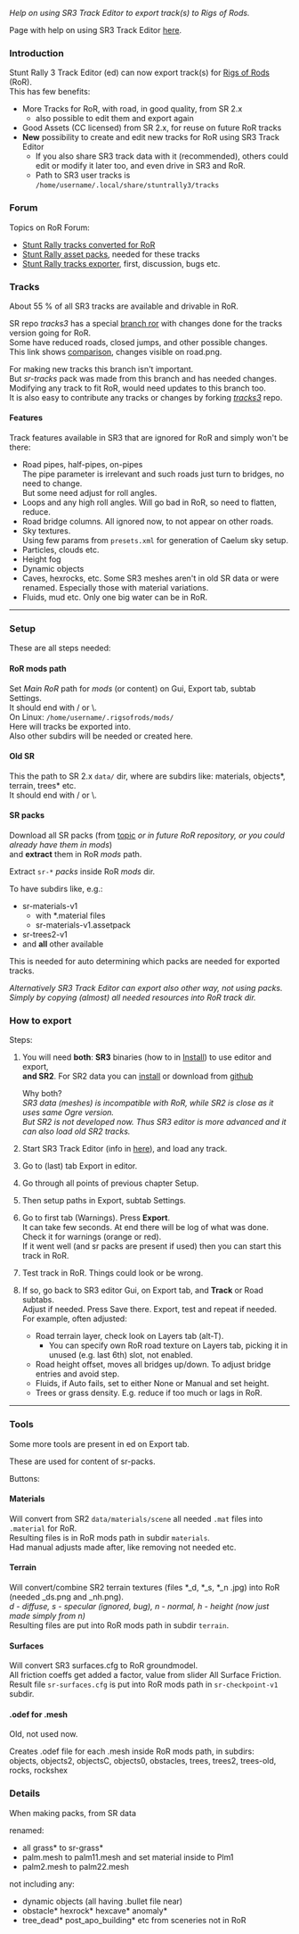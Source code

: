 _Help on using SR3 Track Editor to export track(s) to Rigs of Rods._

Page with help on using SR3 Track Editor [here](Editor.md).

### Introduction

Stunt Rally 3 Track Editor (ed) can now export track(s) for [Rigs of Rods](https://www.rigsofrods.org/) (RoR).  
This has few benefits:
- More Tracks for RoR, with road, in good quality, from SR 2.x
  - also possible to edit them and export again
- Good Assets (CC licensed) from SR 2.x, for reuse on future RoR tracks
- **New** possibility to create and edit new tracks for RoR using SR3 Track Editor
  - If you also share SR3 track data with it (recommended), others could edit or modify it later too, and even drive in SR3 and RoR.
  - Path to SR3 user tracks is `/home/username/.local/share/stuntrally3/tracks`

### Forum

Topics on RoR Forum:
- [Stunt Rally tracks converted for RoR](https://forum.rigsofrods.org/threads/stunt-rally-tracks-converted-for-ror.4205/)
- [Stunt Rally asset packs](https://forum.rigsofrods.org/threads/stunt-rally-asset-packs.4204/), needed for these tracks
- [Stunt Rally tracks exporter](https://forum.rigsofrods.org/threads/porting-content-stunt-rally-tracks-exporter.4011/), first, discussion, bugs etc.

### Tracks

About 55 % of all SR3 tracks are available and drivable in RoR.

SR repo *tracks3* has a special [branch ror](https://github.com/stuntrally/tracks3/commits/ror) with changes done for the tracks version going for RoR.  
Some have reduced roads, closed jumps, and other possible changes.  
This link shows [comparison](https://github.com/stuntrally/tracks3/compare/main...ror), changes visible on road.png.  

For making new tracks this branch isn't important.  
But *sr-tracks* pack was made from this branch and has needed changes.  
Modifying any track to fit RoR, would need updates to this branch too.  
It is also easy to contribute any tracks or changes by forking [*tracks3*](https://github.com/stuntrally/tracks3/) repo.  

#### Features

Track features available in SR3 that are ignored for RoR and simply won't be there:
- Road pipes, half-pipes, on-pipes  
The pipe parameter is irrelevant and such roads just turn to bridges, no need to change.  
But some need adjust for roll angles.
- Loops and any high roll angles. Will go bad in RoR, so need to flatten, reduce.
- Road bridge columns. All ignored now, to not appear on other roads.
- Sky textures.  
Using few params from `presets.xml` for generation of Caelum sky setup.
- Particles, clouds etc.
- Height fog
- Dynamic objects
- Caves, hexrocks, etc. Some SR3 meshes aren't in old SR data or were renamed. Especially those with material variations.
- Fluids, mud etc. Only one big water can be in RoR.

----
### Setup

These are all steps needed:

#### RoR mods path

Set *Main RoR* path for *mods* (or content) on Gui, Export tab, subtab Settings.  
It should end with / or \\.  
On Linux: `/home/username/.rigsofrods/mods/`  
Here will tracks be exported into.  
Also other subdirs will be needed or created here.

#### Old SR

This the path to SR 2.x `data/` dir, where are subdirs like: materials, objects*, terrain, trees* etc.  
It should end with / or \\.

#### SR packs

Download all SR packs (from [topic](https://github.com/stuntrally/tracks3/compare/main...ror) _or in future RoR repository, or you could already have them in *mods*_)  
and **extract** them in RoR *mods* path.  

Extract `sr-*` *packs* inside RoR *mods* dir.

To have subdirs like, e.g.:
- sr-materials-v1
  - with *.material files
  - sr-materials-v1.assetpack
- sr-trees2-v1
- and **all** other available

This is needed for auto determining which packs are needed for exported tracks.

_Alternatively SR3 Track Editor can export also other way, not using packs._  
_Simply by copying (almost) all needed resources into RoR track dir._


### How to export

Steps:

1. You will need **both**: **SR3** binaries (how to in [Install](Install.md)) to use editor and export,  
 **and SR2**. For SR2 data you can [install](https://github.com/stuntrally/stuntrally/blob/master/docs/install.md) or download from [github](https://github.com/stuntrally/stuntrally/)

    Why both?  
    _SR3 data (meshes) is incompatible with RoR, while SR2 is close as it uses same Ogre version._  
    _But SR2 is not developed now. Thus SR3 editor is more advanced and it can also load old SR2 tracks._

2. Start SR3 Track Editor (info in [here](Running.md)), and load any track.

3. Go to (last) tab Export in editor.

4. Go through all points of previous chapter Setup.  

5. Then setup paths in Export, subtab Settings.

6. Go to first tab (Warnings). Press **Export**.  
   It can take few seconds. At end there will be log of what was done.  
   Check it for warnings (orange or red).  
   If it went well (and sr packs are present if used) then you can start this track in RoR.

7. Test track in RoR. Things could look or be wrong.  

8. If so, go back to SR3 editor Gui, on Export tab, and **Track** or Road subtabs.  
   Adjust if needed. Press Save there. Export, test and repeat if needed.  
   For example, often adjusted:  
   - Road terrain layer, check look on Layers tab (alt-T).
     - You can specify own RoR road texture on Layers tab, picking it in unused (e.g. last 6th) slot, not enabled.
   - Road height offset, moves all bridges up/down. To adjust bridge entries and avoid step.
   - Fluids, if Auto fails, set to either None or Manual and set height.
   - Trees or grass density. E.g. reduce if too much or lags in RoR.


----

### Tools

Some more tools are present in ed on Export tab.

These are used for content of sr-packs.

Buttons:

#### Materials

Will convert from SR2 `data/materials/scene` all needed `.mat` files into `.material` for RoR.  
Resulting files is in RoR mods path in subdir `materials`.  
Had manual adjusts made after, like removing not needed etc.

#### Terrain

Will convert/combine SR2 terrain textures (files *_d, *_s, *_n .jpg) into RoR (needed _ds.png and _nh.png).  
_d - diffuse, s - specular (ignored, bug), n - normal, h - height (now just made simply from n)_  
Resulting files are put into RoR mods path in subdir `terrain`.

#### Surfaces

Will convert SR3 surfaces.cfg to RoR groundmodel.  
All friction coeffs get added a factor, value from slider All Surface Friction.  
Result file `sr-surfaces.cfg` is put into RoR mods path in `sr-checkpoint-v1` subdir.


#### .odef for .mesh

Old, not used now.

Creates .odef file for each .mesh inside RoR mods path, in subdirs:  
objects, objects2, objectsC, objects0, obstacles,	trees, trees2, trees-old, rocks, rockshex


### Details

When making packs, from SR data

renamed:
- all grass* to sr-grass*
- palm.mesh to palm11.mesh and set material inside to Plm1
- palm2.mesh to palm22.mesh

not including any:
- dynamic objects (all having .bullet file near)
- obstacle* hexrock* hexcave* anomaly*
- tree_dead* post_apo_building* etc from sceneries not in RoR
